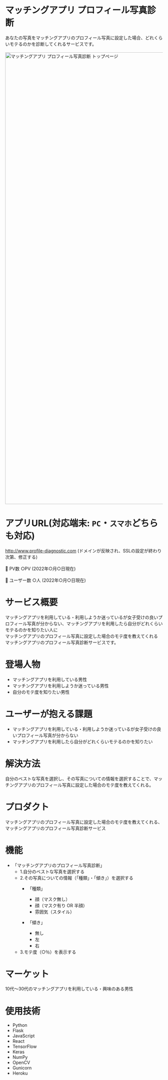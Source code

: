 # マッチングアプリ プロフィール写真診断
あなたの写真をマッチングアプリのプロフィール写真に設定した場合、どれくらいモテるのかを診断してくれるサービスです。<br>
<br>
<img width="1439" alt="マッチングアプリ プロフィール写真診断 トップページ" src="https://user-images.githubusercontent.com/72130011/164699578-cb936a88-1fd3-4d48-8bea-aef908df22ba.png">

# アプリURL(対応端末: `PC`・`スマホ`どちらも対応)
http://www.profile-diagnostic.com (ドメインが反映され、SSLの設定が終わり次第、修正する)<br>
<br>
🌷 PV数 ○PV (2022年○月○日現在)<br>
<br>
🌷 ユーザー数 ○人 (2022年○月○日現在)

# サービス概要
マッチングアプリを利用している・利用しようか迷っているが女子受けの良いプロフィール写真が分からない、マッチングアプリを利用したら自分がどれくらいモテるのかを知りたい人に<br>
マッチングアプリのプロフィール写真に設定した場合のモテ度を教えてくれる<br>
マッチングアプリのプロフィール写真診断サービスです。

# 登場人物
- マッチングアプリを利用している男性
- マッチングアプリを利用しようか迷っている男性
- 自分のモテ度を知りたい男性

# ユーザーが抱える課題
- マッチングアプリを利用している・利用しようか迷っているが女子受けの良いプロフィール写真が分からない
- マッチングアプリを利用したら自分がどれくらいモテるのかを知りたい

# 解決方法
自分のベストな写真を選択し、その写真についての情報を選択することで、マッチングアプリのプロフィール写真に設定した場合のモテ度を教えてくれる。

# プロダクト
マッチングアプリのプロフィール写真に設定した場合のモテ度を教えてくれる、マッチングアプリのプロフィール写真診断サービス

# 機能
- 「マッチングアプリのプロフィール写真診断」
  - 1.自分のベストな写真を選択する
  - 2.その写真についての情報（「種類」・「傾き」）を選択する
    - 「種類」
      - 顔（マスク無し）
      - 顔（マスク有り OR 半顔）
      - 雰囲気（スタイル）

    - 「傾き」
      - 無し
      - 左
      - 右
  - 3.モテ度（○％）を表示する

# マーケット
10代〜30代のマッチングアプリを利用している・興味のある男性

# 使用技術
- Python
- Flask
- JavaScript
- React
- TensorFlow
- Keras
- NumPy
- OpenCV
- Gunicorn
- Heroku

